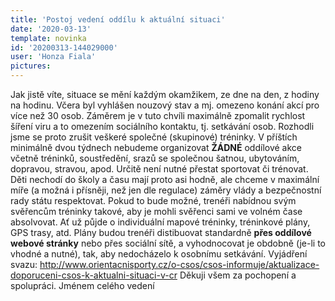 ```yaml
---
title: 'Postoj vedení oddílu k aktuální situaci'
date: '2020-03-13'
template: novinka
id: '20200313-144029000'
user: 'Honza Fiala'
pictures:
---
```

Jak jistě víte, situace se mění každým okamžikem, ze dne na den, z hodiny na hodinu. Včera byl vyhlášen nouzový stav a mj. omezeno konání akcí pro více než 30 osob. Záměrem je v tuto chvíli maximálně zpomalit rychlost šíření viru a to omezením sociálního kontaktu, tj. setkávání osob.
Rozhodli jsme se proto zrušit veškeré společné (skupinové) tréninky. V příštích minimálně dvou týdnech nebudeme organizovat **ŽÁDNÉ** oddílové akce včetně tréninků, soustředění, srazů se společnou šatnou, ubytováním, dopravou, stravou, apod.
Určitě není nutné přestat sportovat či trénovat. Děti nechodí do školy a času mají proto asi hodně, ale chceme v maximální míře (a možná i přísněji, než jen dle regulace) záměry vlády a bezpečnostní rady státu respektovat. 
Pokud to bude možné, trenéři nabídnou svým svěřencům tréninky takové, aby je mohli svěřenci sami ve volném čase absolvovat. Ať už půjde o individuální mapové tréninky, tréninkové plány, GPS trasy, atd. 
Plány budou trenéři distibuovat standardně **přes oddílové webové stránky** nebo přes sociální sítě, a vyhodnocovat je obdobně (je-li to vhodné a nutné), tak, aby nedocházelo k osobnímu setkávání.
Vyjádření svazu:
http://www.orientacnisporty.cz/o-csos/csos-informuje/aktualizace-doporuceni-csos-k-aktualni-situaci-v-cr
Děkuji všem za pochopení a spolupráci.
Jménem celého vedení 

